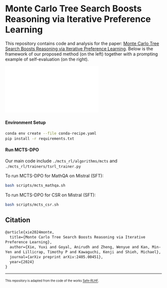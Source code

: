 # Monte Carlo Tree Search Boosts Reasoning via Iterative Preference Learning

This repository contains code and analysis for the paper: [Monte Carlo Tree Search Boosts Reasoning via Iterative Preference Learning](https://arxiv.org/abs/2405.00451). 
Below is the framework of our proposed method (on the left) together with a prompting example of self-evaluation (on the right).

![Model Framework](framework-colorblindfriendly.pdf)

#### Environment Setup

```sh
conda env create --file conda-recipe.yaml
pip install -r requirements.txt
```

#### Run MCTS-DPO

Our main code include `./mcts_rl/algorithms/mcts` and `./mcts_rl/trainers/tsrl_trainer.py`

To run MCTS-DPO for MathQA on Mistral (SFT):
```sh
bash scripts/mcts_mathqa.sh
```

To run MCTS-DPO for CSR on Mistral (SFT):
```sh
bash scripts/mcts_csr.sh
```

## Citation

```
@article{xie2024monte,
  title={Monte Carlo Tree Search Boosts Reasoning via Iterative Preference Learning},
  author={Xie, Yuxi and Goyal, Anirudh and Zheng, Wenyue and Kan, Min-Yen and Lillicrap, Timothy P and Kawaguchi, Kenji and Shieh, Michael},
  journal={arXiv preprint arXiv:2405.00451},
  year={2024}
}
```

---
<sub><sup>This repository is adapted from the code of the works [Safe-RLHF](https://github.com/PKU-Alignment/safe-rlhf). </sup></sub>
